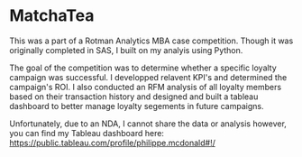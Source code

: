 # MatchaTea

This was a part of a Rotman Analytics MBA case competition.
Though it was originally completed in SAS, I built on my analyis using Python.

The goal of the competition was to determine whether a specific loyalty campaign was successful. 
I developped relavent KPI's and determined the campaign's ROI.
I also conducted an RFM analysis of all loyalty members based on their transaction history 
and designed and built a tableau dashboard to better manage loyalty segements in future campaigns. 

Unfortunately, due to an NDA, I cannot share the data or analysis however, you can find my Tableau 
dashboard here: https://public.tableau.com/profile/philippe.mcdonald#!/

